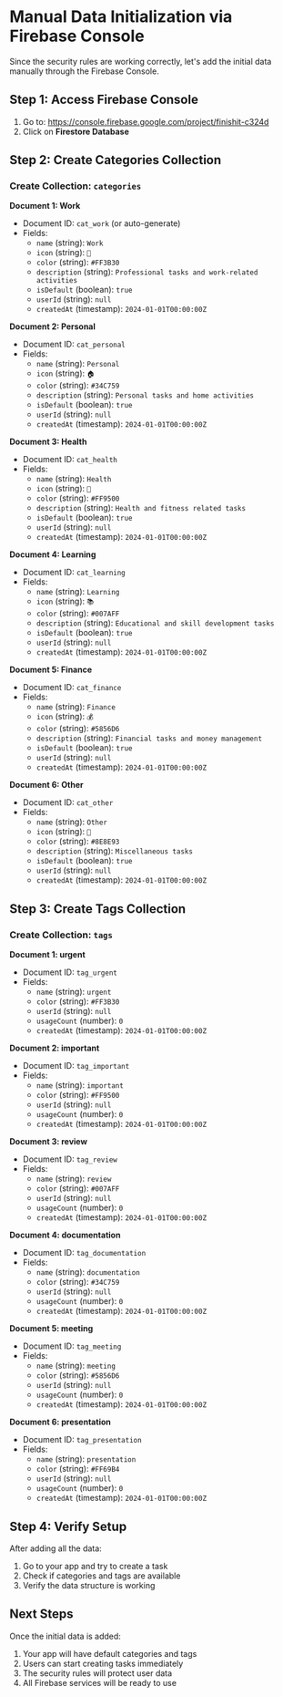 # Manual Data Initialization via Firebase Console

Since the security rules are working correctly, let's add the initial data manually through the Firebase Console.

## Step 1: Access Firebase Console
1. Go to: https://console.firebase.google.com/project/finishit-c324d
2. Click on **Firestore Database**

## Step 2: Create Categories Collection

### Create Collection: `categories`

**Document 1: Work**
- Document ID: `cat_work` (or auto-generate)
- Fields:
  - `name` (string): `Work`
  - `icon` (string): `💼`
  - `color` (string): `#FF3B30`
  - `description` (string): `Professional tasks and work-related activities`
  - `isDefault` (boolean): `true`
  - `userId` (string): `null`
  - `createdAt` (timestamp): `2024-01-01T00:00:00Z`

**Document 2: Personal**
- Document ID: `cat_personal`
- Fields:
  - `name` (string): `Personal`
  - `icon` (string): `🏠`
  - `color` (string): `#34C759`
  - `description` (string): `Personal tasks and home activities`
  - `isDefault` (boolean): `true`
  - `userId` (string): `null`
  - `createdAt` (timestamp): `2024-01-01T00:00:00Z`

**Document 3: Health**
- Document ID: `cat_health`
- Fields:
  - `name` (string): `Health`
  - `icon` (string): `💪`
  - `color` (string): `#FF9500`
  - `description` (string): `Health and fitness related tasks`
  - `isDefault` (boolean): `true`
  - `userId` (string): `null`
  - `createdAt` (timestamp): `2024-01-01T00:00:00Z`

**Document 4: Learning**
- Document ID: `cat_learning`
- Fields:
  - `name` (string): `Learning`
  - `icon` (string): `📚`
  - `color` (string): `#007AFF`
  - `description` (string): `Educational and skill development tasks`
  - `isDefault` (boolean): `true`
  - `userId` (string): `null`
  - `createdAt` (timestamp): `2024-01-01T00:00:00Z`

**Document 5: Finance**
- Document ID: `cat_finance`
- Fields:
  - `name` (string): `Finance`
  - `icon` (string): `💰`
  - `color` (string): `#5856D6`
  - `description` (string): `Financial tasks and money management`
  - `isDefault` (boolean): `true`
  - `userId` (string): `null`
  - `createdAt` (timestamp): `2024-01-01T00:00:00Z`

**Document 6: Other**
- Document ID: `cat_other`
- Fields:
  - `name` (string): `Other`
  - `icon` (string): `📝`
  - `color` (string): `#8E8E93`
  - `description` (string): `Miscellaneous tasks`
  - `isDefault` (boolean): `true`
  - `userId` (string): `null`
  - `createdAt` (timestamp): `2024-01-01T00:00:00Z`

## Step 3: Create Tags Collection

### Create Collection: `tags`

**Document 1: urgent**
- Document ID: `tag_urgent`
- Fields:
  - `name` (string): `urgent`
  - `color` (string): `#FF3B30`
  - `userId` (string): `null`
  - `usageCount` (number): `0`
  - `createdAt` (timestamp): `2024-01-01T00:00:00Z`

**Document 2: important**
- Document ID: `tag_important`
- Fields:
  - `name` (string): `important`
  - `color` (string): `#FF9500`
  - `userId` (string): `null`
  - `usageCount` (number): `0`
  - `createdAt` (timestamp): `2024-01-01T00:00:00Z`

**Document 3: review**
- Document ID: `tag_review`
- Fields:
  - `name` (string): `review`
  - `color` (string): `#007AFF`
  - `userId` (string): `null`
  - `usageCount` (number): `0`
  - `createdAt` (timestamp): `2024-01-01T00:00:00Z`

**Document 4: documentation**
- Document ID: `tag_documentation`
- Fields:
  - `name` (string): `documentation`
  - `color` (string): `#34C759`
  - `userId` (string): `null`
  - `usageCount` (number): `0`
  - `createdAt` (timestamp): `2024-01-01T00:00:00Z`

**Document 5: meeting**
- Document ID: `tag_meeting`
- Fields:
  - `name` (string): `meeting`
  - `color` (string): `#5856D6`
  - `userId` (string): `null`
  - `usageCount` (number): `0`
  - `createdAt` (timestamp): `2024-01-01T00:00:00Z`

**Document 6: presentation**
- Document ID: `tag_presentation`
- Fields:
  - `name` (string): `presentation`
  - `color` (string): `#FF69B4`
  - `userId` (string): `null`
  - `usageCount` (number): `0`
  - `createdAt` (timestamp): `2024-01-01T00:00:00Z`

## Step 4: Verify Setup

After adding all the data:
1. Go to your app and try to create a task
2. Check if categories and tags are available
3. Verify the data structure is working

## Next Steps

Once the initial data is added:
1. Your app will have default categories and tags
2. Users can start creating tasks immediately
3. The security rules will protect user data
4. All Firebase services will be ready to use
